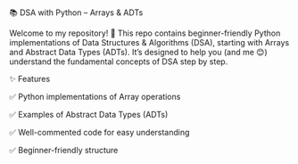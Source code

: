 📚 DSA with Python – Arrays & ADTs

Welcome to my repository! 🚀
This repo contains beginner-friendly Python implementations of Data Structures & Algorithms (DSA), starting with Arrays and Abstract Data Types (ADTs).
It’s designed to help you (and me 😊) understand the fundamental concepts of DSA step by step.

✨ Features

✅ Python implementations of Array operations

✅ Examples of Abstract Data Types (ADTs)

✅ Well-commented code for easy understanding

✅ Beginner-friendly structure
